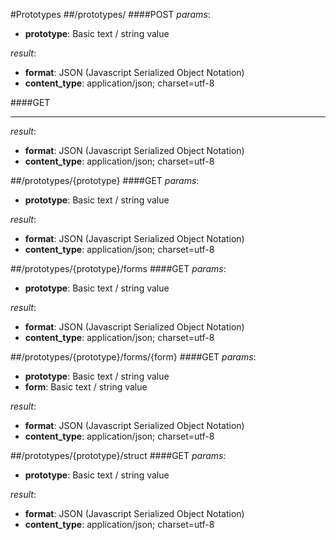 #Prototypes
##/prototypes/
####POST
_params_:

- **prototype**: Basic text / string value

_result_:

- **format**: JSON (Javascript Serialized Object Notation)
- **content_type**: application/json; charset=utf-8

####GET

-----------------------

_result_:

- **format**: JSON (Javascript Serialized Object Notation)
- **content_type**: application/json; charset=utf-8


##/prototypes/{prototype}
####GET
_params_:

- **prototype**: Basic text / string value

_result_:

- **format**: JSON (Javascript Serialized Object Notation)
- **content_type**: application/json; charset=utf-8


##/prototypes/{prototype}/forms
####GET
_params_:

- **prototype**: Basic text / string value

_result_:

- **format**: JSON (Javascript Serialized Object Notation)
- **content_type**: application/json; charset=utf-8


##/prototypes/{prototype}/forms/{form}
####GET
_params_:

- **prototype**: Basic text / string value
- **form**: Basic text / string value

_result_:

- **format**: JSON (Javascript Serialized Object Notation)
- **content_type**: application/json; charset=utf-8


##/prototypes/{prototype}/struct
####GET
_params_:

- **prototype**: Basic text / string value

_result_:

- **format**: JSON (Javascript Serialized Object Notation)
- **content_type**: application/json; charset=utf-8


